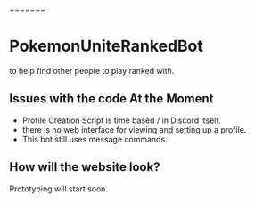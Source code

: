 =======
# PokemonUniteRankedBot
to help find other people to play ranked with.

## Issues with the code At the Moment

- Profile Creation Script is time based / in Discord itself.
- there is no web interface for viewing and setting up a profile.
- This bot still uses message commands.

## How will the website look?

Prototyping will start soon.
